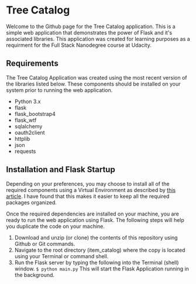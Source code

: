 # Tree Catalog
Welcome to the Github page for the Tree Catalog application.  This is a simple web application that demonstrates the power of Flask and it's associated libraries.  This application was created for learning purposes as a requirment for the Full Stack Nanodegree course at Udacity.

## Requirements
The Tree Catalog Application was created using the most recent version of the libraries listed below.  These components should be installed on your system prior to running the web application.
* Python 3.x
* flask
* flask_bootstrap4
* flask_wtf
* sqlalchemy
* oauth2client
* httplib
* json
* requests

## Installation and Flask Startup
Depending on your preferences, you may choose to install all of the required components using a Virtual Environment as described by [this article](https://docs.python-guide.org/dev/virtualenvs/).  I have found that this makes it easier to keep all the required packages organized.

Once the required dependencies are installed on your machine, you are ready to run the web application using Flask.  The following steps will help you duplicate the code on your machine.

1.  Download and unzip (or clone) the contents of this repository using Github or Git commands.
2.  Navigate to the root directory (item_catalog) where the copy is located using your Terminal or command shell.
3.  Run the Flask server by typing the following into the Terminal (shell) window. `$ python main.py`
This will start the Flask Application running in the background.
